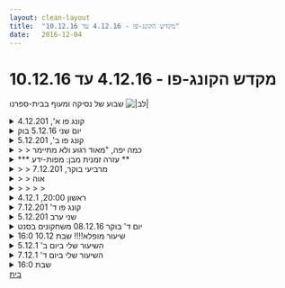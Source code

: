 ```yaml
---
layout: clean-layout
title:  "מקדש הקונג-פו - 4.12.16 עד 10.12.16"
date:   2016-12-04
---
```

# מקדש הקונג-פו - 4.12.16 עד 10.12.16 
שבוע של נסיקה ומעוף בבית-ספרנו <img src="http://www.timg.co.il/tapuzForum/images/Emo23.gif" alt="|לב|">

<details>
                    <summary>קונג פו א', 4.12.201</summary>
                    18:55-22:25<br> <br> <b>הכלום, או בכינויו החדש – לא-עבודת תחת</b><br> יען כי הוא לא עבודה אבל הוא כן מתחת<br> <br> <b>שקט + הסתכלות שקטה בכל מני דגשים שקיבלתי, כדי להפרות את העבודה</b><br> <br> <b>מנמוך לבעיטות גבוהות</b><br> <br> <b>בלי להזהיר מראש</b><br> כולל עיצוב עמידה נמוכה ככה שיהיה אפשר &quot;לצאת&quot; ממנה מייד<br> <br> <b>תחרות עם בועז עד סוף דצמבר</b><br> <br> <b>&quot;חיזוק להבים&quot; בנסיון למודעות רציפה למה שאני מנסה להשיג</b><br> <br> <b>לרוחב או לעומק? </b><br> עקרון פארטו – מה עדיף לי, פעם אחת מאה או חמש פעמים שמונים?<br> <br> <b>מהמקום, אחד יוצא עם הידיים אחד מגן</b><br> עם הבחנה במה שפתוח, במה שרגיש<br> התקדמות בעבודת גוף<br> <br> <b>הדבר הזה שואיסמו שיד נוגעת ביד בתנועות סיבוביות רציפות וכו&#39;</b><br> הקסם עם זווית פרק כף היד<br> <br> <b>שולט בטריטוריה<br> הטווח, המיידיות, הדמיון</b><br> כשאחד מנסה להגיע עם הרגליים והשני שולט בטריטוריה עם הרגליים שלו<br> בעבודת ידיים<br> בעבודת רגליים<br> <br> <b>חושים פתוחים</b><br> כמה שיותר נגיש לקבל<br> חלק קדמי בשליטת העיניים ועוד חושים וחלק אחורי בשליטת האוזניים ועוד חושים, גם בתנועה<br> <br> <b>שיתוף מידע</b><br> &quot;הנקודה המוארת בתוך עיגול החושך&quot;<br> לא חסר מידע<br> התופעה הזאת של להיחשף למידע כשאני לא במצב לקבל אותו (הפניית החלק החשוך אליו), לעומת להיחשף אליו ולקבל אותו (הפניית הנקודה המוארת).<br> עזרה לעצמי ולאנשים אחרים להפנות אל משהו את הנקודה המוארת, למשל מציג אותו שוב ושוב בלי לדבר עליו עד שנראה לי שהבחינו בו וקיבלו אותו.<br> <br> <b>אושר שלא תלוי בדבר</b><br> כבר פה<br> עבודות עם היסחפות במחשבות למחוזות הנאחס: הנאה והקלה מלהפנות אל עצמי את המבט ולזהות שאין אף אחד בבית, קריאה לאנרגיה שלי אלי..<br> <br> <b>תכנות עצמי</b><br> ה&quot;טעם&quot; של תכנות עצמי אפקטיבי, לעומת של כזה שלא<br> <br> <b>שיחה ערה</b><br> עם ובלי מלים<br>
                  </details><details>
                    <summary>יום שני 5.12.16 בוק</summary>
                    זמו מקדים טוב, משתתפים: אינגריד, בן, יואב, מיקום: רחבת המרכז לאמנויות <br> בעיטות נעימות, עבודת רגליים מהנה, התבוננות בצורת קשת הנוצרת במהלך בעיטות, <br> עבודה איכותית על הגנה. שיפור משך תחושת מוגנות, הנאה מהמשחק, זיהוי איכויות לתרגול בעבודה מול פרטנר ספציפי (טווח קרוב, מינימום תנועה,צלילות בקשב) זיהוי חשיפה של הפרטנר.<br> שיקוף של אינגריד,&nbsp;&nbsp;התבוננות שלי - איך לטפל, להגיב כשהמטרה או היעד נראים רחוקים ובלתי ניתנים להשגה. להתבונן בתחושה, לבחון דרכים להתמודד. <br> סיום שיעור 08:25
                  </details><details>
                    <summary>קונג פו ב', 5.12.201</summary>
                    מאוד רגוע ולא מתיימר<br> 19:15-21:30<br> <br> עוד צעד רך אל שלום פנימי וחיצוני<br> <br> <b>קוד פתיחה מתמשך לאורך כל השיעור</b><br> כל מה שקורה מכניס אותי עוד לשיעור שלי<br> <br> <b>פתיחוּת</b> (אנחנו נותנים לשנינו עבודות בתור)<br> התמסרות של תשומת הלב למשהו<br> פשוט (מאפשר לעצמי לגמרי להיות עם התרגיל הפשוט הזה - למשל החלפת בעיטות עם מישהו. קודם כל להיות, ובתוך זה יותר ויותר פשוט, יותר ויותר עם זה)<br> <br> <b>הישארות ער לדבר אחד כשאני עושה דבר אחר</b> (לא על חשבון אף אחד מהם)<br> למשל בזמן עמידת ידיים על הקיר – ער לחוויית משחק הרגליים שלי על האדמה.<br> עבודה ראשונית וחלקית מאוד השיגה התרחבות כללית, רוגע<br> <br> <b>רב-כיווני</b><br> &quot;הפוך&quot; (ישר לאיזה צד שאני רוצה)<br> <br> <b>אחיזה בטריטוריה, חלק ממנה</b> (לאו דווקא שליטה בה)<br> בזמן התניידות במרחב בכל מני אופנים, בזמן משחקי רגליים עם ובלי מישהו אחר<br> <br> <b>שליטה בטריטוריה</b><br> עבודות קצרות שהעברנו בתורות במטרה ללמד אותנו את זה<br> קרב ידיים על שני מישורים שונים (על ספסל ועל הקרקע)<br> קרב רגליים כשתפקיד אחד לתקוף כדי לתרגל את השני. <br> זאת היתה בשבילי עבודת הגשמה לפחות כמו עבודת לחימה.<br> <br> <b>שיפור הבעיטות</b><br> הגעה אל חוטי מתכת בגבהים שונים מתחת לגדר למרינה - כמה ריאלית בכלל ההגעה שלי לשם, איזה חלק מגיע, מה אני מצפה שיקרה..<br> <br> <b>כריות כף הרגל מגיעות לרצפה בנשיקה לריחוף, מגיעות כמשקולות, מגיעות לניתור</b><br> <br> <b>שיפור המדיטציות</b><br> תשומת הלב נטו, נעה ומתרחבת בלי קשר לחושים ולדמיון<br> בלי שום טקס או מראית עין<br> <br> <b>האיכות המסויימת הזאת של הנחיות שאני מקבל באופן הזה</b><br> <br> <b>הבדלי איכות שיש ושאין בין חיי מערכת שמסוגלת להזרים דרכה את היום שלה ככה שמוצבות בו עשיות כרצונה ובין חיי מערכת שלא</b><br> <br> <br>
                  </details><details>
                    <summary>> > כמה יפה, "מאוד רגוע ולא מתיימר</summary>
                    <br><br><table width='70%' cellpadding='0' cellspacing='0' bgcolor='#C6C7C6'><tr><td height='1'></td></tr></table><br><b>מדברים על מדיטציה:</b> <a href="http://forums.tapuz.co.il/meditation" target="_blank">http://forums.tapuz.co.il/meditation</a><br/><br/>לומדים את אמנות המדיטציה: <a href="http://www.ThePracticalMeditation.com" target="_blank" rel=nofollow>www.ThePracticalMeditation.com</a><br/>לומדים את אמנות היכולת: <a href="http://www.MagicalChanging.com" target="_blank" rel=nofollow>www.MagicalChanging.com</a>
                  </details><details>
                    <summary>*** עזרה זמנית מבן: מפות-ידע **</summary>
                    כמדומני שעדיין מרבית העקבות שתלמידים מותירים לעצמם ביומן השיעורים, <b>אינם</b> מכילים את המידע הבסיסי שלשמו יומן השיעורים נוצר: ריכוז תמצית הידע שעבר בשיעור. לפיכך, עד שאראה שהמצב הזה משתנה משמעותית בבית-ספרנו, אשרשר לכאן מדי פעם כמה דוגמאות/דוגמיות שכאלה מתוך השיעורים. באהבה!<br> <br> {מעקב תהליך ההגשמה: 1 2 <b>3</b> 4 5 - מזל טוב, עברנו שלב!}<br><br><table width='70%' cellpadding='0' cellspacing='0' bgcolor='#C6C7C6'><tr><td height='1'></td></tr></table><br><b>מדברים על מדיטציה:</b> <a href="http://forums.tapuz.co.il/meditation" target="_blank">http://forums.tapuz.co.il/meditation</a><br/><br/>לומדים את אמנות המדיטציה: <a href="http://www.ThePracticalMeditation.com" target="_blank" rel=nofollow>www.ThePracticalMeditation.com</a><br/>לומדים את אמנות היכולת: <a href="http://www.MagicalChanging.com" target="_blank" rel=nofollow>www.MagicalChanging.com</a>
                  </details><details>
                    <summary>> > מרביעי בוקר, 7.12.201</summary>
                    <b>המחזה/ההצגה/הסיפור</b> (PLAY)<br> יכולת 1: הנאה (JOY)<br> יכולת 2: עשיה כמיטב היכולת (BEST)<br> יכולת 3: זיהוי שערי קסם (GATE)<br><br><table width='70%' cellpadding='0' cellspacing='0' bgcolor='#C6C7C6'><tr><td height='1'></td></tr></table><br><b>מדברים על מדיטציה:</b> <a href="http://forums.tapuz.co.il/meditation" target="_blank">http://forums.tapuz.co.il/meditation</a><br/><br/>לומדים את אמנות המדיטציה: <a href="http://www.ThePracticalMeditation.com" target="_blank" rel=nofollow>www.ThePracticalMeditation.com</a><br/>לומדים את אמנות היכולת: <a href="http://www.MagicalChanging.com" target="_blank" rel=nofollow>www.MagicalChanging.com</a>
                  </details><details>
                    <summary>> > אוה</summary>
                    3 בריכוז תמצית הידע<br> חגיגונת <img src="http://www.timg.co.il/tapuzForum/images/Emo42.gif" alt="<img src="http://www.timg.co.il/tapuzForum/images/Emo42.gif" alt="|שמש|">">
                  </details><details>
                    <summary>> > > > </summary>
                    <br><br><table width='70%' cellpadding='0' cellspacing='0' bgcolor='#C6C7C6'><tr><td height='1'></td></tr></table><br><b>מדברים על מדיטציה:</b> <a href="http://forums.tapuz.co.il/meditation" target="_blank">http://forums.tapuz.co.il/meditation</a><br/><br/>לומדים את אמנות המדיטציה: <a href="http://www.ThePracticalMeditation.com" target="_blank" rel=nofollow>www.ThePracticalMeditation.com</a><br/>לומדים את אמנות היכולת: <a href="http://www.MagicalChanging.com" target="_blank" rel=nofollow>www.MagicalChanging.com</a>
                  </details><details>
                    <summary>ראשון 20:00, 4.12.1</summary>
                    דברים שתרגלתי:<br> - עם עופר: לנוע בצורה שנעימה לי. בהמשך, אותו דבר עם מרכיב של גמישות.<br> - לבד: לשים לב שהכל בסדר. ברגע מסויים זה ממש חולל שינוי בהרגשתי. נוצר שקט.<br> - עם ריב: ידיים דביקות, הזזות - היה כיף<br> - עם יניב: פורמות. בעיקר תרגלתי &quot;חמש החיות&quot;.<br> &nbsp;&nbsp;השתמשתי בדגש שממש שידרג לי את הפורמה בתרגול לפני שבועיים - מודעות לנקודות בהן אני מניח את הרגל, להיות בשליטה.<br> - עם בועז: כתפיים, ידיים. הרגשתי מהיר יחסית לעצמי.<br> - הרפיית הגוף בישיבה<br> - מודעות לסביבה חיצונית<br>
                  </details><details>
                    <summary>קונג פו ד' 7.12.201</summary>
                    20:35-22:55<br> <br> <b>morphing codes</b><br> יוצר/מוצא קוד קצר שיאפשר לי להיות ולתפקד כמו שאני רוצה בסיטואציה מסויימת, בוחן אותו בסיטואציה קצת מאתגרת (נתנו לעצמנו לבחון את הקודים בסיטואציות קרב מכל מני סוגים, בהליכה על ארבע לטווח ארוך, בהצגת פורמה) עם עצירות לעדכון הקודים כשצריך.<br> השתמשתי בקוד שמפעיל פרוצדורה שנבחנה בעקביות ונמצאה עובדת, ובקודים שמפעילים דימויים מועילים.<br> <br> <b>על כל הטווח</b><br> גישור יעיל בין גבוה לנמוך, שימוש יעיל בכל הטווח<br> <br> <b>מגיע מייד</b><br> בין השאר בעבודה בזוג, מגיע עם רגל (קדמית או אחורית) מעמידה נמוכה ליד חומקת. עדיין ממש רחוק מלהצליח להגיע ככה ליד בזמן או ביעילות. באופן מפתיע מסתבר שמעמידה יותר נמוכה (כלומר יותר נמוכה מעמידה קצת יותר גבוהה שיותר קל להישאר בה) יותר קל לצאת במהירות.<br> <br> <b>פלג הגוף התחתון בסיס שיגור</b><br> <br> <b>ערך מוסף</b><br> עושה משהו במלואו ככה שזה כבר מספיק לגמרי ולא צריך להוסיף כלום, ומוסיף לזה משהו שאני רוצה (למשל נמצא ברגע הזה ומאשר את כל הדברים בו <b>בשמחה</b>). איכשהו בדבר הנוסף מצאתי טעם של חיים אמיתיים.<br> <br> <b>היום שלי</b><br> א. חש בגוף שלי במבנה ובתנוחה האלה, בכל דבר בו במקומו ובאחד הנהדר שנוצר מכולם.<br> ב. עושה אותו דבר עם היום שלי.<br> <br> <br>
                  </details><details>
                    <summary>שני ערב 5.12.201</summary>
                    הנחיות מראש<br> מסירת שינוי מיקום מול המרינה בזוגות<br> משתפרת אך יש לי מלא במה להשתפר בזה... אהההה<br> נוכחות<br> להתבונן<br> לדבר עם נוכחות ללא פחד<br> מדוייק. פשטות.<br> <br> אני עם שיר<br> ראיית המטען הפנימי של כל אחת<br> חווית הרגע הזה<br> אמון ברגע הזה, אמון בעצמנו שבכל רגע יודעות מה לעשות<br> נשימה וחישה<br> <br> בן מעביר אותנו בכל פעם במרחב אחר<br> למשל בעיטות, גמישות, מדיטציה ועוד<br> <br> הייתי במצב מאד עדין<br> מאד מאותגר<br> והמעברים היו לי מהירים מידי<br> למשל בגמישות רציתי להישאר שם עוד רבע שעה<br> <br> היו מרחבים שממש עלתה בי התנגדות לציית להם. החלטתי להקשיב לזה כל הקלטה<br> ובמקום לפחד שאני לא בסדר, פשוט להשתמש בקול המנחה כהקלטה<br> ואם משהו לא בסדר, המנחה כבר יעיר לי, אז אני יכולה להרפות מזה<br> <br> חוזרת להמשך השיעור עם שיר<br> הנאה<br> נוכחות ברגע<br> אהבה<br> אושר<br> פשטות<br> <br> אנחנו ממש מחוברות. אני לא צריכה להגיד כמעט כלום, בשביל ששתינו נחווה את אותו הדבר<br> ונקבל את המתנות שמגיעות אלינו<br> בין אם בהליכה או ישיבה בספסל ושתיית קפה.<br> <br> שיחה נפלאה על אנרגיה, השתפרות ועוד <img src="http://www.timg.co.il/tapuzForum/images/Emo39.gif" alt="|פרח|">
                  </details><details>
                    <summary>יום ד' בוקר 08.12.16 משחקונים בסנט</summary>
                    מתן הנחיות - קשב למשתתפים - הצלחתי להרגיש חלק מהתגובות להנחיה שלי. <br> משחקוני שדרוג איכויות שונות בדרך לדיזנגוף - קשב על מקום המתאים לכל משחקון, הליכה מהנה. <br> עבודה מוצלחת על המצאת משחקוני שפע לשיפור המיומנות שלי בנושא, אילו עוד משחקונים אני יכול להמציא?<br> תוך כדי שיחה להתמקד בשלוש איכויות שתוארו תחת הסיפור או שם הקוד play, כל העולם הוא משחק, בתוך המשחק אני יכול לבחור את האיכויות:<br> Joy<br> Best<br> Gate<br> כל זה הוא סיפור אחד, לא בהכרח נכון אבל יכול לשמש ככלי לשדרוג ומשחק עם המציאות. <br> תרגול לבבי - בסנטר וברחוב. (השפעה מרשימה על המשך היום שלי)<br> סיום שיעור - 09:20
                  </details><details>
                    <summary>שיעור מופלא!!!! שבת 10.12 16:0</summary>
                    עבודה פנימית על מרחב וקו אמצע. <br> עבודה משותפת עם עומרי על עמידה נמוכה ועבודה מתוך העמידה הזו.<br> המון חקירה. <br> הכרת תודה. <br> היה מעולה!!<br> תודה
                  </details><details>
                    <summary>השיעור שלי ביום ב' 5.12.1</summary>
                    הגעתי בזמן, כיף. פגשתי את יואב, הוא ישב במדיטציה. <br> התמקדתי במה שמנסה להגיע אלי: תנועות רגליים וגוף קלילות ונעימות, שמתוכן נהיה גם קל לבצע תנועות רגליים מעולם הקונג פו וההגנה העצמית.<br> תוך זמן קצר בן הגיע. הוא ניגש אלי והנחה אותי לקחת את עצמי ואת יואב לגינה שליד רח&#39; פריש. <br> הונחינו לצעוד לשם תוך תשומת לב לתנועות הרגליים, בשאיפה שיהיה נעים.<br> שם התחלנו לעבוד על תנועות בעיטה עם דגש על נעימות וקלילות התנועה, לא על אפקטיוויות לחימתית.<br> בן הצטרף תוך כמה דקות, לבדו.<br> לאחר כמה דקות הוא הנחה אותי לקחת כפפות ולהתאמן על לסמן מכות על יואב. יואב הונחה שלא להשיב קרב, אלא רק להסית או להתחמק.<br> התעוררה בי תחושת יאוש קלה כי ידעתי שזה יהיה מתסכל, כי יואב הרבה יותר מיומן ממני. <br> כך היה משך קרוב לשעה. עלו רגשות כואבים של פחד, חוסר אונים ותסכול.<br> הרשיתי לעצמי לבטא אותן בקול רם. בן הסביר לי שאלה רגשות בלבד ושטוב לתת להם מקום, אך אין לזה כל קשר לאימון תנועות התקיפה. היה מאתגר והיה מעולה לפגשו את ה&quot;שדים&quot; הפנימיים שלי. <br> בהדרגה הצלחתי להיות יותר נוכחת ויותר יעילה, יותר זריזה ופחות מושפעת מרגשות. זו הייתה תחושה נפלאה, התעצמות מופלאה.<br> הרגשתי אסירת תודה מאוד לבן וליואב על הסביבה הבטוחה והעוטפת, וגם המאתגרת ונטולת רחמים כאחת.<br> יואב א&quot;כ אמר לי שלקראת סוף השיעור הייתי במקור אחר לגמרי מאשר בתחילת השיעור. היה מרגש.
                  </details><details>
                    <summary>השיעור שלי ביום ד' 7.12.1</summary>
                    הגעתי בזמן וראשונה לשיעור, אחרי הגיעו תרצה, רמי ולאחר זמן מה גם יואב. <br> בשעה 6:50 יואב הודיע שהוא מעביר את השיעור.<br> הונחינו לנסות להתמקד במה שמנסה להגיע אלינו ולנוע עצמאית, כל אחד בדרכו, כך שנעביר לעצמנו שיעור משלנו וניפגש כולנו בשעה 7:20 בדיזנגוף סנטר בבניין א&#39; בקומה ה-3, ליד חנות הספרים תולעת ספרים.<br> <br> בחרתי ללכת בדרך שנעימה לי, תוך כדי העמקת הנושא שאיתו קמתי בבוקר: העמקת ותרגול מהנה של תחושת האושר. מדי פעם הזכרתי לעצמי את הנזיר הבודהיסטי שהכניסו לתוך מכונת CT ע&quot;מ לשרוק את מצב המוח שלו תוך כדי שהוא בוחר להזמין חוויית אושר אל תוך הגוף שלו. הסרט הראה את גלי המוח שנצבעו בשלולית כחולה שהתפשטה על רוב המוח, כשתחילה היא הייתה רק כתם קטן במרכז המוח. התמונה הזו מהעולם הריאלי עוזרת לי להשתיק את כל המחשבות הסותרות לזה. גם עזר לי לנסות לשחזר חווייה עמוקה של אושר פשוט וקליל מהילדות, מה יותר קל לי כשאני בתנועה ברחוב. לזה הוספתי גם התבוננות על דברים יפים. בחרתי גם להעמיק את השלווה ותא הרוגע הפנימי במטרה להרחיב את המבט, כך שאהיה מסוגלת לתפוס יותר פרטים בדרך. השאיפה הייתה לבור ברחובות שמוכרים לי מזה שנים ולראות פרטים חדשים לגמרי. הצלחתי וזה היה כיף.<br> כשהגעתי לדיזנגוף סנטר קצת נלחצתי כשראיתי שרוב הכניסות עדיין סגורות. הגעתי לפיצה עגבניה, כפי שיואב הנחה אותנו, אבל לא מצאתי את צומת ספרים. למזלי ראיתי מרחוק את רמי מגיח מפרוזדור והלכתי בעקבותיו. כך הצלחתי להחזיר לעצמי במידה מסויימת את חוויית האושר והרוגע. מאוחר יותר, אחרי השיעור, תרצה אמר לי שכשהגעתי נראיתי ממש רגועה ומאושרת.<br> לאחר שכולנו נפגשנו הונחינו לעשות שיתוף.<br> לאחר מכן הונחינו להוציא עת ומחברת ולהמשיך בעבודה בכתב.<br> סיכמתי בכתב את החווייה שלי במחברת - אך לא מצאתי את המשקפי קריאה שלי, למרות שהיה נדמה לי שהכנסתי אותן לתיק. זה עורר בי תחושה קלה של פקפוק וחוסר אונים. עצרתי את זה וכתבתי בכתב גדול מבלי להתעקש לקרוא הכל. <br> אחרי זמן מה שמתי לב שבן התמקם במרחב, במרחק כמה שולחנות מאיתנו.<br> בסביבה החשוכה מעט והקודרת של דיזנגוף סנטר איבדתי במידת מה את הנושא שלי. ניסיתי לחזור לתחושת האושר, אך ההצלחה הייתה חלקית מאוד בלבד. <br> בן נתן לנו כמה הנחיות מעניינות - לא זוכרת כרגע מה.<br> לאחר כחצי שעה הוא עזב אותנו ויואב המשיך לעבוד איתנו. עברנו למקום אחר, לשולחן גדול שיכולנו כולנו לשבת סביבו. אני זוכרת שנהניתי מזה, זה העלה משהו מהילדות. הייתה תחושה של משפחתיות, של כולנו התכנסנו כאן סביב השולחן. גם מעט גיחכתי על התחושה הזאת כי הרי אנחנו לא משפחה ולא התכנסנו כמשפחה, אבל זה בכל זאת היה כיף ופשוט.<br> שמתי לב כמה פעמים שאני מתקשה להבין את הנאמר, או שהשמיעה שלי מעוותת את הנאמר. לא משהו חדש. מאז שאני ילדה מוכרת לי התחושה הזו שנדמה לי ששמתי תחנת רדיו שבה מדברים בגרמנית, ואז הופ, זה קפץ לצרפתית ולא שמתי לב והמוח לא התעדכן ולא מזהה שום דבר. כאילו המוח תלוי בזה שמישהו &quot;יגיד&quot;: &quot;עוברים לשפה אחרת&quot; ואז הכל בסדר. אני בעיקר זוכרת את התחושה של קושי שלי להתחבר לסביבה לפעמים.<br> היה שיעור משמעותי מאוד.<br>
                  </details><details>
                    <summary>שבת 16:0</summary>
                    שיעור מופלא ביותר. שלמעשה כמה מהחומרים המשמעותיים שבו עלו במהלך נסיעתי למרכז <br> <br> *התחושה הזו שמשהו בחיי לא בדיוק במקום. מפתח גדול זה. <br> <br> *עבודה עם אלון - להפתיע ולא להיות מופתע.<br> <br> *מפתח הנחישות <br> <br> *פשוט להעביר את תשומת הלב אל האושר שלי<br> <br> *להחזיק את ההרגשה של עתיד מזהיר<br> <br> *טכניקת ההגשמה &quot;מבחוץ ומבפנים&quot; <br> <br> <br> <br> <br> <br>
                  </details><a href="javascript:history.back()">בית</a>